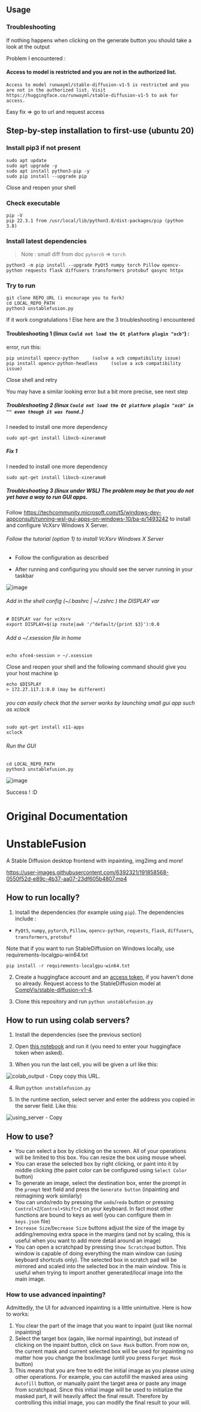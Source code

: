 ## Usage


### Troubleshooting
If nothing happens when clicking on the generate button you should take a look at the output 

Problem I encountered :

#### Access to model is restricted and you are not in the authorized list.
```shell
Access to model runwayml/stable-diffusion-v1-5 is restricted and you are not in the authorized list. Visit https://huggingface.co/runwayml/stable-diffusion-v1-5 to ask for access.
```
Easy fix => go to url and request access


## Step-by-step installation to first-use (ubuntu 20) 

### Install pip3 if not present
```shell
sudo apt update
sudo apt upgrade -y
sudo apt install python3-pip -y
sudo pip install --upgrade pip
```

Close and reopen your shell

### Check executable
```shell
pip -V
pip 22.3.1 from /usr/local/lib/python3.8/dist-packages/pip (python 3.8)
```

### Install latest dependencies

> Note : small diff from doc `pytorch` => `torch`

``` shell
python3 -m pip install --upgrade PyQt5 numpy torch Pillow opencv-python requests flask diffusers transformers protobuf qasync httpx
```

### Try to run
```
git clone REPO_URL (i encourage you to fork)
cd LOCAL_REPO_PATH
python3 unstablefusion.py
```

If it work congratulations !
Else here are the 3 troubleshooting I encountered


#### Troubleshooting 1 (linux `Could not load the Qt platform plugin "xcb"`) :
 error, run this:
```
pip uninstall opencv-python     (solve a xcb compatibility issue)
pip install opencv-python-headless     (solve a xcb compatibility issue)
```

Close shell and retry

You may have a similar looking error but a bit more precise, see next step

##### Troubleshooting 2 (linux `Could not load the Qt platform plugin "xcb" in "" even though it was found.`)
I needed to install one more dependency

```
sudo apt-get install libxcb-xinerama0
```
##### Fix 1
I needed to install one more dependency

```
sudo apt-get install libxcb-xinerama0
```
##### Troubleshooting 3 (linux under WSL) The problem may be that you do not yet have a way to run GUI apps.
Follow https://techcommunity.microsoft.com/t5/windows-dev-appconsult/running-wsl-gui-apps-on-windows-10/ba-p/1493242 to install and configure VcXsrv Windows X Server.

###### Follow the tutorial (option 1) to install  VcXsrv Windows X Server
- Follow the configuration as described

- After running and configuring you should see the server running in your taskbar

![image](https://user-images.githubusercontent.com/1665550/202497111-deb254a7-1b66-44c7-87cf-8376f979a243.png)


###### Add in the shell config (~/.bashrc | ~/.zshrc ) the DISPLAY var

```vim
# DISPLAY var for vcXsrv
export DISPLAY=$(ip route|awk '/^default/{print $3}'):0.0
```

###### Add a ~/.xsession file in home
```
echo xfce4-session > ~/.xsession
```

Close and reopen your shell and the following command should give you your host machine ip

``` shell
echo $DISPLAY
> 172.27.117.1:0.0 (may be different)
```

###### you can easily check that the server works by launching small gui app such as xclock
```
sudo apt-get install x11-apps
xclock
```

###### Run the GUI
```
cd LOCAL_REPO_PATH
python3 unstablefusion.py
```

![image](https://user-images.githubusercontent.com/1665550/202498582-65ad47b4-a4a5-4d14-ab3c-144185915c52.png)

Success ! :D

# Original Documentation

# UnstableFusion
A Stable Diffusion desktop frontend with inpainting, img2img and more!

https://user-images.githubusercontent.com/6392321/191858568-0550f52d-e89c-4b37-aa07-23df605b4807.mp4

## How to run locally?
1. Install the dependencies (for example using `pip`). The dependencies include :
* `PyQt5`, `numpy`, `pytorch`, `Pillow`, `opencv-python`, `requests`, `flask`, `diffusers`, `transformers`, `protobuf`

Note that if you want to run StableDiffusion on Windows locally, use requirements-localgpu-win64.txt
```
pip install -r requirements-localgpu-win64.txt
```


2. Create a huggingface account and an [access token](https://huggingface.co/settings/tokens), if you haven't done so already.
Request access to the StableDiffusion model at [CompVis/stable-diffusion-v1-4](https://huggingface.co/CompVis/stable-diffusion-v1-4).

3. Clone this repository and run `python unstablefusion.py`

## How to run using colab servers?

1. Install the dependencies (see the previous section)

2. Open [this notebook](https://colab.research.google.com/github/ahrm/UnstableFusion/blob/main/UnstableFusionServer.ipynb) and run it (you need to enter your huggingface token when asked).

3. When you run the last cell, you will be given a url like this:

![colab_output - Copy](https://user-images.githubusercontent.com/6392321/191857962-0601fa88-7f03-46cf-98a0-c38cb3fd25b9.png)
copy this URL.

4. Run `python unstablefusion.py`

5. In the runtime section, select server and enter the address you copied in the server field. Like this:

![using_server - Copy](https://user-images.githubusercontent.com/6392321/191858215-9db78f1a-50f8-4394-8bd4-fc14d981561b.png)

## How to use?

* You can select a box by clicking on the screen. All of your operations will be limited to this box. You can resize the box using mouse wheel.
* You can erase the selected box by right clicking, or paint into it by middle clicking (the paint color can be configured using `Select Color` button)
* To generate an image, select the destination box, enter the prompt in the `prompt` text field and press the `Generate button` (inpainting and reimagining work similarly)
* You can undo/redo by pressing the `undo`/`redo` button or pressing `Control+Z`/`Control+Shift+Z` on your keyboard. In fact most other functions are bound to keys as well (you can configure them in `keys.json` file)
* `Increase Size`/`Decrease Size` buttons adjust the size of the image by adding/removing extra space in the margins (and not by scaling, this is useful when you want to add more detail around an image)
* You can open a scratchpad by pressing `Show Scratchpad` button. This window is capable of doing everything the main window can (using keyboard shortcuts only). The selected box in scratch pad will be mirrored and scaled into the selected box in the main window.
This is useful when trying to import another generated/local image into the main image.

### How to use advanced inpainting?

Admittedly, the UI for advanced inpainting is a little unintuitive.
Here is how to works:

1. You clear the part of the image that you want to inpaint (just like normal inpainting)
2. Select the target box (again, like normal inpainting), but instead of clicking on the inpaint button, click on `Save Mask` button. From now on, the current mask and current selected box will be used for inpainting no matter how you change the box/image (until you press `Forget Mask` button)
3. This means that you are free to edit the initial image as you please using other operations. For example, you can autofill the masked area using `Autofill` button, or manually paint the target area or paste any image from scratchpad. Since this initial image will be used to initialize the masked part, it will heavily affect the final result. Therefore by controlling this initial image, you can modify the final result to your will.

